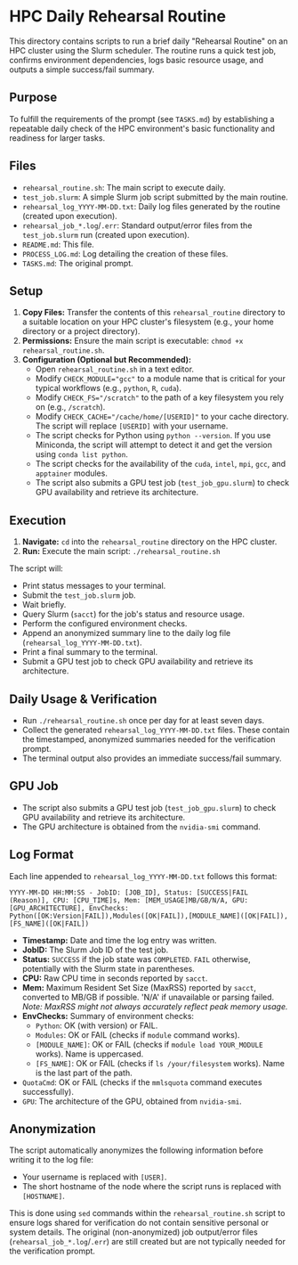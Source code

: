 # HPC Daily Rehearsal Routine

This directory contains scripts to run a brief daily "Rehearsal Routine" on an HPC cluster using the Slurm scheduler. The routine runs a quick test job, confirms environment dependencies, logs basic resource usage, and outputs a simple success/fail summary.

## Purpose

To fulfill the requirements of the prompt (see `TASKS.md`) by establishing a repeatable daily check of the HPC environment's basic functionality and readiness for larger tasks.

## Files

*   `rehearsal_routine.sh`: The main script to execute daily.
*   `test_job.slurm`: A simple Slurm job script submitted by the main routine.
*   `rehearsal_log_YYYY-MM-DD.txt`: Daily log files generated by the routine (created upon execution).
*   `rehearsal_job_*.log`/`.err`: Standard output/error files from the `test_job.slurm` run (created upon execution).
*   `README.md`: This file.
*   `PROCESS_LOG.md`: Log detailing the creation of these files.
*   `TASKS.md`: The original prompt.

## Setup

1.  **Copy Files:** Transfer the contents of this `rehearsal_routine` directory to a suitable location on your HPC cluster's filesystem (e.g., your home directory or a project directory).
2.  **Permissions:** Ensure the main script is executable: `chmod +x rehearsal_routine.sh`.
3.  **Configuration (Optional but Recommended):**
    *   Open `rehearsal_routine.sh` in a text editor.
    *   Modify `CHECK_MODULE="gcc"` to a module name that is critical for your typical workflows (e.g., `python`, `R`, `cuda`).
    *   Modify `CHECK_FS="/scratch"` to the path of a key filesystem you rely on (e.g., `/scratch`).
    *   Modify `CHECK_CACHE="/cache/home/[USERID]"` to your cache directory. The script will replace `[USERID]` with your username.
    *   The script checks for Python using `python --version`. If you use Miniconda, the script will attempt to detect it and get the version using `conda list python`.
    *   The script checks for the availability of the `cuda`, `intel`, `mpi`, `gcc`, and `apptainer` modules.
    *   The script also submits a GPU test job (`test_job_gpu.slurm`) to check GPU availability and retrieve its architecture.

## Execution

1.  **Navigate:** `cd` into the `rehearsal_routine` directory on the HPC cluster.
2.  **Run:** Execute the main script: `./rehearsal_routine.sh`

The script will:
*   Print status messages to your terminal.
*   Submit the `test_job.slurm` job.
*   Wait briefly.
*   Query Slurm (`sacct`) for the job's status and resource usage.
*   Perform the configured environment checks.
*   Append an anonymized summary line to the daily log file (`rehearsal_log_YYYY-MM-DD.txt`).
*   Print a final summary to the terminal.
*   Submit a GPU test job to check GPU availability and retrieve its architecture.

## Daily Usage & Verification

*   Run `./rehearsal_routine.sh` once per day for at least seven days.
*   Collect the generated `rehearsal_log_YYYY-MM-DD.txt` files. These contain the timestamped, anonymized summaries needed for the verification prompt.
*   The terminal output also provides an immediate success/fail summary.

## GPU Job
*   The script also submits a GPU test job (`test_job_gpu.slurm`) to check GPU availability and retrieve its architecture.
*   The GPU architecture is obtained from the `nvidia-smi` command.

## Log Format

Each line appended to `rehearsal_log_YYYY-MM-DD.txt` follows this format:

`YYYY-MM-DD HH:MM:SS - JobID: [JOB_ID], Status: [SUCCESS|FAIL (Reason)], CPU: [CPU_TIME]s, Mem: [MEM_USAGE]MB/GB/N/A, GPU: [GPU_ARCHITECTURE], EnvChecks: Python([OK:Version|FAIL]),Modules([OK|FAIL]),[MODULE_NAME]([OK|FAIL]),[FS_NAME]([OK|FAIL])`

*   **Timestamp:** Date and time the log entry was written.
*   **JobID:** The Slurm Job ID of the test job.
*   **Status:** `SUCCESS` if the job state was `COMPLETED`. `FAIL` otherwise, potentially with the Slurm state in parentheses.
*   **CPU:** Raw CPU time in seconds reported by `sacct`.
*   **Mem:** Maximum Resident Set Size (MaxRSS) reported by `sacct`, converted to MB/GB if possible. 'N/A' if unavailable or parsing failed. *Note: MaxRSS might not always accurately reflect peak memory usage.*
*   **EnvChecks:** Summary of environment checks:
    *   `Python`: OK (with version) or FAIL.
    *   `Modules`: OK or FAIL (checks if `module` command works).
    *   `[MODULE_NAME]`: OK or FAIL (checks if `module load YOUR_MODULE` works). Name is uppercased.
    *   `[FS_NAME]`: OK or FAIL (checks if `ls /your/filesystem` works). Name is the last part of the path.
*   `QuotaCmd`: OK or FAIL (checks if the `mmlsquota` command executes successfully).
*   `GPU`: The architecture of the GPU, obtained from `nvidia-smi`.

## Anonymization

The script automatically anonymizes the following information before writing it to the log file:
*   Your username is replaced with `[USER]`.
*   The short hostname of the node where the script runs is replaced with `[HOSTNAME]`.

This is done using `sed` commands within the `rehearsal_routine.sh` script to ensure logs shared for verification do not contain sensitive personal or system details. The original (non-anonymized) job output/error files (`rehearsal_job_*.log`/`.err`) are still created but are not typically needed for the verification prompt.

